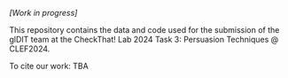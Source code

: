 _[Work in progress]_

This repository contains the data and code used for the submission of the glDIT team at the CheckThat! Lab 2024 Task 3: Persuasion Techniques @ CLEF2024.

To cite our work:
TBA
